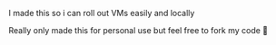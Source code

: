 I made this so i can roll out VMs easily and locally

Really only made this for personal use but feel free to fork my code 🍴
